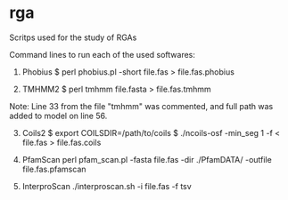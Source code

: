 # rga
Scritps used for the study of RGAs

Command lines to run each of the used softwares:

1) Phobius
$ perl phobius.pl -short file.fas > file.fas.phobius 

2) TMHMM2
$ perl tmhmm file.fasta > file.fas.tmhmm

Note: Line 33 from the file "tmhmm" was commented, and full path was added to model on line 56.

3) Coils2
$ export COILSDIR=/path/to/coils
$ ./ncoils-osf -min_seg 1 -f < file.fas > file.fas.coils

4) PfamScan
perl pfam_scan.pl -fasta file.fas -dir ./PfamDATA/ -outfile file.fas.pfamscan

5) InterproScan
./interproscan.sh -i file.fas -f tsv
